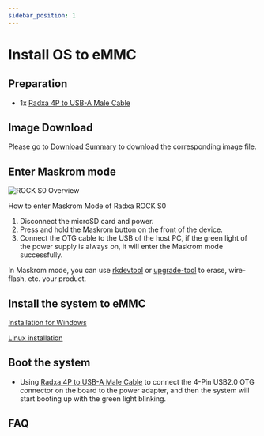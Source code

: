 ```yaml
---
sidebar_position: 1
---
```


# Install OS to eMMC

## Preparation

- 1x [Radxa 4P to USB-A Male Cable](/rockpi/rocks0/getting-started/preparation#usb-otg-cable)

## Image Download

Please go to [Download Summary](/rockpi/rocks0/getting-started/download) to download the corresponding image file.

## Enter Maskrom mode

![ROCK S0 Overview](/img/rockpi/s0/mark_rock_pi_s0.webp)

How to enter Maskrom Mode of Radxa ROCK S0

1. Disconnect the microSD card and power.
2. Press and hold the Maskrom button on the front of the device.
3. Connect the OTG cable to the USB of the host PC, if the green light of the power supply is always on, it will enter the Maskrom mode successfully.

In Maskrom mode, you can use [rkdevtool](../low-level-dev/rkdevtool) or [upgrade-tool](../low-level-dev/upgrade-tool) to erase, wire-flash, etc. your product.

## Install the system to eMMC

[Installation for Windows](../low-level-dev/rkdevtool)

[Linux installation](../low-level-dev/rkdeveloptool)

## Boot the system

- Using [Radxa 4P to USB-A Male Cable](/rockpi/rocks0/getting-started/preparation#usb-otg-cable) to connect the 4-Pin USB2.0 OTG connector on the board to the power adapter, and then the system will start booting up with the green light blinking.

## FAQ
